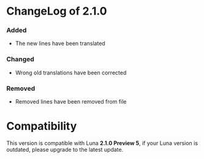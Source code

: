 # ChangeLog of 2.1.0
### Added
- The new lines have been translated

### Changed
- Wrong old translations have been corrected

### Removed
- Removed lines have been removed from file

# Compatibility
This version is compatible with Luna **2.1.0 Preview 5**, if your Luna version is outdated, please upgrade to the latest update.